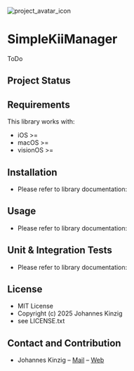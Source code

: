 ![project_avatar_icon]()

# SimpleKiiManager
ToDo

## Project Status

## Requirements
This library works with:

* iOS >= 
* macOS >=
* visionOS >= 

## Installation
* Please refer to library documentation:

## Usage
* Please refer to library documentation:

## Unit & Integration Tests
* Please refer to library documentation:

## License
* MIT License
* Copyright (c) 2025 Johannes Kinzig
* see LICENSE.txt

## Contact and Contribution
* Johannes Kinzig – [Mail](mailto:johannes@parallelogon-software.com) – [Web](https://parallelogon-software.com)

